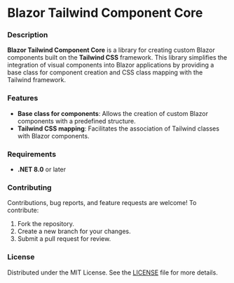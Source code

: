 ﻿# Blazor Tailwind Component Core

### Description
**Blazor Tailwind Component Core** is a library for creating custom Blazor components built on the **Tailwind CSS** framework. This library simplifies the integration of visual components into Blazor applications by providing a base class for component creation and CSS class mapping with the Tailwind framework.

### Features
- **Base class for components**: Allows the creation of custom Blazor components with a predefined structure.
- **Tailwind CSS mapping**: Facilitates the association of Tailwind classes with Blazor components.

### Requirements
- **.NET 8.0** or later

### Contributing
Contributions, bug reports, and feature requests are welcome! To contribute:
1. Fork the repository.
2. Create a new branch for your changes.
3. Submit a pull request for review.

### License
Distributed under the MIT License. See the [LICENSE](LICENSE) file for more details.
